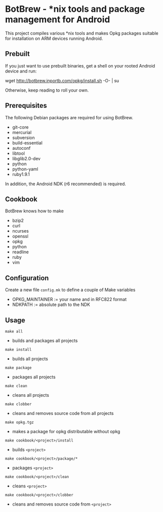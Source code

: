 # BotBrew - *nix tools and package management for Android

This project compiles various *nix tools and makes Opkg packages suitable for installation on ARM devices running Android.

## Prebuilt

If you just want to use prebuilt binaries, get a shell on your rooted Android device and run:

  wget http://botbrew.inportb.com/opkg/install.sh -O- | su

Otherwise, keep reading to roll your own.

## Prerequisites

The following Debian packages are required for using BotBrew.

- git-core
- mercurial
- subversion
- build-essential
- autoconf
- libtool
- libglib2.0-dev
- python
- python-yaml
- ruby1.9.1

In addition, the Android NDK (r6 recommended) is required.

## Cookbook

BotBrew knows how to make

- bzip2
- curl
- ncurses
- openssl
- opkg
- python
- readline
- ruby
- vim

## Configuration

Create a new file `config.mk` to define a couple of Make variables

- OPKG_MAINTAINER := your name and <email address> in RFC822 format
- NDKPATH := absolute path to the NDK

## Usage

`make all`

- builds and packages all projects

`make install`

- builds all projects

`make package`

- packages all projects

`make clean`

- cleans all projects

`make clobber`

- cleans and removes source code from all projects

`make opkg.tgz`

- makes a package for opkg distributable without opkg

`make cookbook/<project>/install`

- builds `<project>`

`make cookbook/<project>/package/*`

- packages `<project>`

`make cookbook/<project>/clean`

- cleans `<project>`

`make cookbook/<project>/clobber`

- cleans and removes source code from `<project>`
